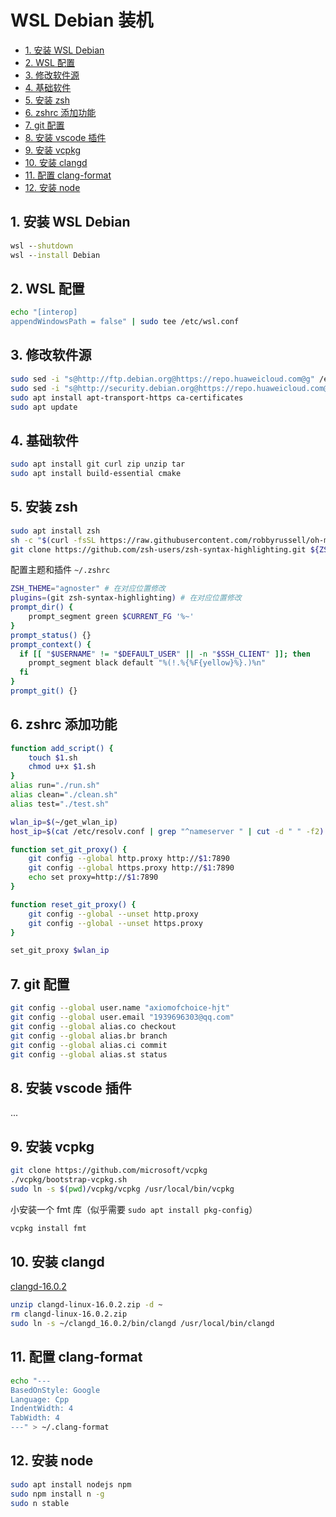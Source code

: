 # WSL Debian 装机

- [1. 安装 WSL Debian](#1-安装-wsl-debian)
- [2. WSL 配置](#2-wsl-配置)
- [3. 修改软件源](#3-修改软件源)
- [4. 基础软件](#4-基础软件)
- [5. 安装 zsh](#5-安装-zsh)
- [6. zshrc 添加功能](#6-zshrc-添加功能)
- [7. git 配置](#7-git-配置)
- [8. 安装 vscode 插件](#8-安装-vscode-插件)
- [9. 安装 vcpkg](#9-安装-vcpkg)
- [10. 安装 clangd](#10-安装-clangd)
- [11. 配置 clang-format](#11-配置-clang-format)
- [12. 安装 node](#12-安装-node)

## 1. 安装 WSL Debian

```bat
wsl --shutdown
wsl --install Debian
```

## 2. WSL 配置

```sh
echo "[interop]
appendWindowsPath = false" | sudo tee /etc/wsl.conf
```

## 3. 修改软件源

```sh
sudo sed -i "s@http://ftp.debian.org@https://repo.huaweicloud.com@g" /etc/apt/sources.list
sudo sed -i "s@http://security.debian.org@https://repo.huaweicloud.com@g" /etc/apt/sources.list
sudo apt install apt-transport-https ca-certificates
sudo apt update
```

## 4. 基础软件

```sh
sudo apt install git curl zip unzip tar
sudo apt install build-essential cmake
```

## 5. 安装 zsh

```sh
sudo apt install zsh
sh -c "$(curl -fsSL https://raw.githubusercontent.com/robbyrussell/oh-my-zsh/master/tools/install.sh)"
git clone https://github.com/zsh-users/zsh-syntax-highlighting.git ${ZSH_CUSTOM:-~/.oh-my-zsh}/plugins/zsh-syntax-highlighting
```

配置主题和插件 `~/.zshrc`

```sh
ZSH_THEME="agnoster" # 在对应位置修改
plugins=(git zsh-syntax-highlighting) # 在对应位置修改
prompt_dir() {
    prompt_segment green $CURRENT_FG '%~'
}
prompt_status() {}
prompt_context() {
  if [[ "$USERNAME" != "$DEFAULT_USER" || -n "$SSH_CLIENT" ]]; then
    prompt_segment black default "%(!.%{%F{yellow}%}.)%n"
  fi
}
prompt_git() {}
```

## 6. zshrc 添加功能

```sh
function add_script() {
    touch $1.sh
    chmod u+x $1.sh
}
alias run="./run.sh"
alias clean="./clean.sh"
alias test="./test.sh"

wlan_ip=$(~/get_wlan_ip)
host_ip=$(cat /etc/resolv.conf | grep "^nameserver " | cut -d " " -f2)

function set_git_proxy() {
    git config --global http.proxy http://$1:7890
    git config --global https.proxy http://$1:7890
    echo set proxy=http://$1:7890
}

function reset_git_proxy() {
    git config --global --unset http.proxy
    git config --global --unset https.proxy
}

set_git_proxy $wlan_ip
```

## 7. git 配置

```sh
git config --global user.name "axiomofchoice-hjt"
git config --global user.email "1939696303@qq.com"
git config --global alias.co checkout
git config --global alias.br branch
git config --global alias.ci commit
git config --global alias.st status
```

## 8. 安装 vscode 插件

...

## 9. 安装 vcpkg

```sh
git clone https://github.com/microsoft/vcpkg
./vcpkg/bootstrap-vcpkg.sh
sudo ln -s $(pwd)/vcpkg/vcpkg /usr/local/bin/vcpkg
```

小安装一个 fmt 库（似乎需要 `sudo apt install pkg-config`）

```sh
vcpkg install fmt
```

## 10. 安装 clangd

[clangd-16.0.2](https://github.com/clangd/clangd/releases/download/16.0.2/clangd-linux-16.0.2.zip)

```sh
unzip clangd-linux-16.0.2.zip -d ~
rm clangd-linux-16.0.2.zip
sudo ln -s ~/clangd_16.0.2/bin/clangd /usr/local/bin/clangd
```

## 11. 配置 clang-format

```sh
echo "---
BasedOnStyle: Google
Language: Cpp
IndentWidth: 4
TabWidth: 4
---" > ~/.clang-format
```

## 12. 安装 node

```sh
sudo apt install nodejs npm
sudo npm install n -g
sudo n stable
```
